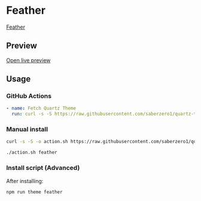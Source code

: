 # Feather

[Feather](#)

## Preview

[Open live preview](https://quartz-themes.github.io/feather/)

## Usage

### GitHub Actions

```yaml
- name: Fetch Quartz Theme
  run: curl -s -S https://raw.githubusercontent.com/saberzero1/quartz-themes/master/action.sh | bash -s -- feather
```

### Manual install

```bash
curl -s -S -o action.sh https://raw.githubusercontent.com/saberzero1/quartz-themes/master/action.sh

./action.sh feather
```

### Install script (Advanced)

After installing:

```bash
npm run theme feather
```
